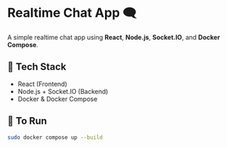 # Realtime Chat App 🗨️

A simple realtime chat app using **React**, **Node.js**, **Socket.IO**, and **Docker Compose**.

## 🧱 Tech Stack
- React (Frontend)
- Node.js + Socket.IO (Backend)
- Docker & Docker Compose

## 🚀 To Run

```bash
sudo docker compose up --build
